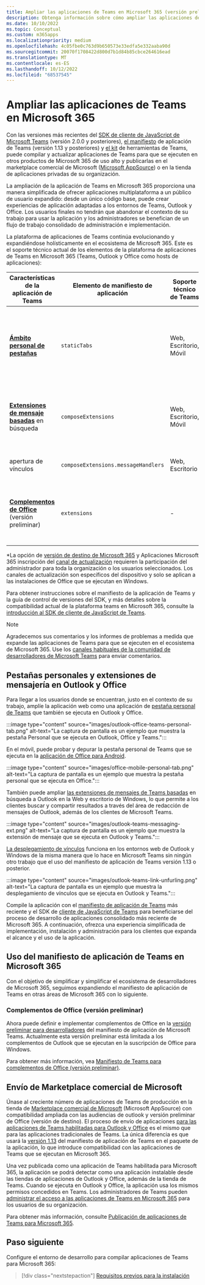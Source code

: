 ```yaml
---
title: Ampliar las aplicaciones de Teams en Microsoft 365 (versión preliminar)
description: Obtenga información sobre cómo ampliar las aplicaciones de Teams en Microsoft 365 (que se ejecutan en Teams, Outlook y Office como hosts de aplicaciones).
ms.date: 10/10/2022
ms.topic: Conceptual
ms.custom: m365apps
ms.localizationpriority: medium
ms.openlocfilehash: 4c05fbe0c763d9b650573e33edfa5e332aaba90d
ms.sourcegitcommit: 20070f1708422d800d7b1d84b85cbce264616ead
ms.translationtype: MT
ms.contentlocale: es-ES
ms.lasthandoff: 10/12/2022
ms.locfileid: "68537545"
---
```

# <a name="extend-teams-apps-across-microsoft-365"></a>Ampliar las aplicaciones de Teams en Microsoft 365

Con las versiones más recientes del [SDK de cliente de JavaScript de Microsoft Teams](../tabs/how-to/using-teams-client-sdk.md) (versión 2.0.0 y posteriores), [el manifiesto](../resources/schema/manifest-schema.md) de aplicación de Teams (versión 1.13 y posteriores) y [el kit](../toolkit/visual-studio-code-overview.md) de herramientas de Teams, puede compilar y actualizar aplicaciones de Teams para que se ejecuten en otros productos de Microsoft 365 de uso alto y publicarlas en el marketplace comercial de Microsoft ([Microsoft AppSource](https://appsource.microsoft.com/)) o en la tienda de aplicaciones privadas de su organización.

La ampliación de la aplicación de Teams en Microsoft 365 proporciona una manera simplificada de ofrecer aplicaciones multiplataforma a un público de usuario expandido: desde un único código base, puede crear experiencias de aplicación adaptadas a los entornos de Teams, Outlook y Office. Los usuarios finales no tendrán que abandonar el contexto de su trabajo para usar la aplicación y los administradores se benefician de un flujo de trabajo consolidado de administración e implementación.

La plataforma de aplicaciones de Teams continúa evolucionando y expandiéndose holísticamente en el ecosistema de Microsoft 365. Este es el soporte técnico actual de los elementos de la plataforma de aplicaciones de Teams en Microsoft 365 (Teams, Outlook y Office como hosts de aplicaciones):

| Características de la aplicación de Teams| Elemento de manifiesto de aplicación | Soporte técnico de Teams |Compatibilidad con Outlook* | Soporte técnico de Office* | Notas |
|--|--|--|--|--|--|
| [**Ámbito personal de pestañas**](../tabs/what-are-tabs.md)    |`staticTabs`  | Web, Escritorio, Móvil | Web (versión dirigida), escritorio (canal beta) | Web (versión dirigida), escritorio (canal beta), móvil (Android)| El ámbito de canal y grupo aún no se admite para Microsoft 365. Consulte [las notas](../tabs/how-to/using-teams-client-sdk.md#microsoft-365-support-running-teams-apps-in-office-and-outlook).
| [**Extensiones de mensaje basadas**](../messaging-extensions/what-are-messaging-extensions.md) en búsqueda| `composeExtensions` | Web, Escritorio, Móvil| Web (versión dirigida), escritorio (canal beta)| - |Todavía no se admite la acción basada en Microsoft 365. Consulte [las notas](extend-m365-teams-message-extension.md#troubleshooting). |
| apertura de vínculos | `composeExtensions.messageHandlers` | Web, Escritorio | Web (versión dirigida), escritorio (canal beta) | - | Ver [notas](extend-m365-teams-message-extension.md#link-unfurling) |
| [**Complementos de Office**](/office/dev/add-ins/develop/json-manifest-overview) (versión preliminar) | `extensions` | - | Web, Escritorio | - | Solo está disponible en [la versión del manifiesto devPreview](../resources/schema/manifest-schema-dev-preview.md) . Consulte [las notas](#office-add-ins-preview).|

\*La opción de [versión de destino de Microsoft 365](/microsoft-365/admin/manage/release-options-in-office-365) y Aplicaciones Microsoft 365 inscripción del [canal de actualización](/deployoffice/change-update-channels) requieren la participación del administrador para toda la organización o los usuarios seleccionados. Los canales de actualización son específicos del dispositivo y solo se aplican a las instalaciones de Office que se ejecutan en Windows.

Para obtener instrucciones sobre el manifiesto de la aplicación de Teams y la guía de control de versiones del SDK, y más detalles sobre la compatibilidad actual de la plataforma teams en Microsoft 365, consulte la [introducción al SDK de cliente de JavaScript de Teams](../tabs/how-to/using-teams-client-sdk.md).

> [!NOTE]
> Agradecemos sus comentarios y los informes de problemas a medida que expande las aplicaciones de Teams para que se ejecuten en el ecosistema de Microsoft 365. Use los [canales habituales de la comunidad de desarrolladores de Microsoft Teams](/microsoftteams/platform/feedback) para enviar comentarios.

## <a name="personal-tabs-and-messaging-extensions-in-outlook-and-office"></a>Pestañas personales y extensiones de mensajería en Outlook y Office

Para llegar a los usuarios donde se encuentran, justo en el contexto de su trabajo, amplíe la aplicación web como una aplicación de [pestaña personal de Teams](extend-m365-teams-personal-tab.md) que también se ejecuta en Outlook y Office.

:::image type="content" source="images/outlook-office-teams-personal-tab.png" alt-text="La captura de pantalla es un ejemplo que muestra la pestaña Personal que se ejecuta en Outlook, Office y Teams.":::

En el móvil, puede probar y depurar la pestaña personal de Teams que se ejecuta en la [aplicación de Office para Android](extend-m365-teams-personal-tab.md#office-app-for-android).

:::image type="content" source="images/office-mobile-personal-tab.png" alt-text="La captura de pantalla es un ejemplo que muestra la pestaña personal que se ejecuta en Office.":::

También puede ampliar [las extensiones de mensajes de Teams basadas](extend-m365-teams-message-extension.md) en búsqueda a Outlook en la Web y escritorio de Windows, lo que permite a los clientes buscar y compartir resultados a través del área de redacción de mensajes de Outlook, además de los clientes de Microsoft Teams.

:::image type="content" source="images/outlook-teams-messaging-ext.png" alt-text="La captura de pantalla es un ejemplo que muestra la extensión de mensaje que se ejecuta en Outlook y Teams.":::

[La desplegamiento de vínculos](extend-m365-teams-message-extension.md#link-unfurling)  funciona en los entornos web de Outlook y Windows de la misma manera que lo hace en Microsoft Teams sin ningún otro trabajo que el uso del manifiesto de aplicación de Teams versión 1.13 o posterior.

:::image type="content" source="images/outlook-teams-link-unfurling.png" alt-text="La captura de pantalla es un ejemplo que muestra la desplegamiento de vínculos que se ejecuta en Outlook y Teams.":::

Compile la aplicación con el [manifiesto de aplicación de Teams](../resources/schema/manifest-schema.md) más reciente y el SDK de [cliente de JavaScript de Teams](../tabs/how-to/using-teams-client-sdk.md) para beneficiarse del proceso de desarrollo de aplicaciones consolidado más reciente de Microsoft 365. A continuación, ofrezca una experiencia simplificada de implementación, instalación y administración para los clientes que expanda el alcance y el uso de la aplicación.

## <a name="use-teams-app-manifest-across-microsoft-365"></a>Uso del manifiesto de aplicación de Teams en Microsoft 365

Con el objetivo de simplificar y simplificar el ecosistema de desarrolladores de Microsoft 365, seguimos expandiendo el manifiesto de aplicación de Teams en otras áreas de Microsoft 365 con lo siguiente.

### <a name="office-add-ins-preview"></a>Complementos de Office (versión preliminar)

Ahora puede definir e implementar complementos de Office en la [versión preliminar para desarrolladores](../resources/schema/manifest-schema-dev-preview.md) del manifiesto de aplicación de Microsoft Teams. Actualmente esta versión preliminar está limitada a los complementos de Outlook que se ejecutan en la suscripción de Office para Windows.

Para obtener más información, vea [Manifiesto de Teams para complementos de Office (versión preliminar)](/office/dev/add-ins/develop/json-manifest-overview).

## <a name="microsoft-commercial-marketplace-submission"></a>Envío de Marketplace comercial de Microsoft

Únase al creciente número de aplicaciones de Teams de producción en la tienda de [Marketplace comercial de Microsoft](https://appsource.microsoft.com/) (Microsoft AppSource) con compatibilidad ampliada con las audiencias de outlook y versión preliminar de Office (versión de destino). El proceso de envío de aplicaciones [para las aplicaciones de Teams habilitadas para Outlook y Office](../concepts/deploy-and-publish/appsource/publish.md) es el mismo que para las aplicaciones tradicionales de Teams. La única diferencia es que usará la [versión 1.13](../tabs/how-to/using-teams-client-sdk.md) del manifiesto de aplicación de Teams en el paquete de la aplicación, lo que introduce compatibilidad con las aplicaciones de Teams que se ejecutan en Microsoft 365.

Una vez publicada como una aplicación de Teams habilitada para Microsoft 365, la aplicación se podrá detectar como una aplicación instalable desde las tiendas de aplicaciones de Outlook y Office, además de la tienda de Teams. Cuando se ejecuta en Outlook y Office, la aplicación usa los mismos permisos concedidos en Teams. Los administradores de Teams pueden [administrar el acceso a las aplicaciones de Teams en Microsoft 365](/MicrosoftTeams/manage-third-party-teams-apps) para los usuarios de su organización.

Para obtener más información, consulte [Publicación de aplicaciones de Teams para Microsoft 365](publish.md).

## <a name="next-step"></a>Paso siguiente

Configure el entorno de desarrollo para compilar aplicaciones de Teams para Microsoft 365:

> [!div class="nextstepaction"]
> [Requisitos previos para la instalación](prerequisites.md)
